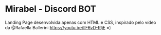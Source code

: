 # Mirabel - Discord BOT
Landing Page desenvolvida apenas com HTML e CSS, inspirado pelo vídeo da @Rafaella Ballerini https://youtu.be/llF6vD-RljE =)

